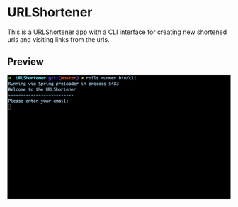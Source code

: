 # URLShortener

This is a URLShortener app with a CLI interface for creating new shortened urls and visiting links from the urls.

## Preview

![ShortenedURL](shortened_url.gif)